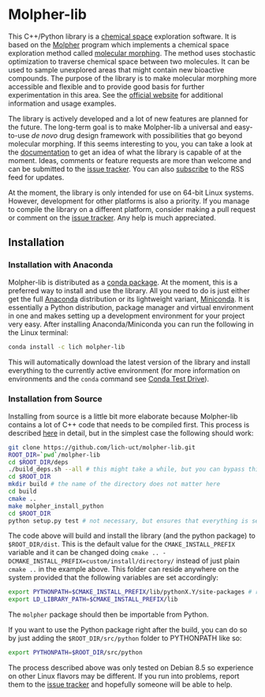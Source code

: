 # Molpher-lib

This C++/Python library is a [chemical space](https://en.wikipedia.org/wiki/Chemical_space) exploration software. It is based on the [Molpher](https://github.com/siret/molpher) program which implements a chemical space exploration method called [molecular morphing](http://www.ncbi.nlm.nih.gov/pubmed/24655571). The method uses stochastic optimization to traverse chemical space between two molecules. It can be used to sample unexplored areas that might contain new bioactive compounds. The purpose of the library is to make molecular morphing more accessible and flexible and to provide good basis for further experimentation in this area. See the [official website](https://lich-uct.github.io/molpher-lib/) for additional information and usage examples.

The library is actively developed and a lot of new features are planned for the future. The long-term goal is to make Molpher-lib a universal and easy-to-use *de novo* drug design framework with possibilities that go beyond molecular morphing. If this seems interesting to you, you can take a look at the [documentation](https://lich-uct.github.io/molpher-lib/) to get an idea of what the library is capable of at the moment. Ideas, comments or feature requests are more than welcome and can be submitted to the [issue tracker](https://github.com/lich-uct/molpher-lib/issues). You can also [subscribe](https://github.com/lich-uct/molpher-lib/commits/master.atom) to the RSS feed for updates.

At the moment, the library is only intended for use on 64-bit Linux systems. However, development for other platforms is also a priority. If you manage to compile the library on a different platform, consider making a pull request or comment on the [issue tracker](https://github.com/lich-uct/molpher-lib/issues). Any help is much appreciated.

## Installation

### Installation with Anaconda

Molpher-lib is distributed as a [conda package](https://anaconda.org/lich/molpher-lib). At the moment, this is a preferred way to install and use the library. All you need to do is just either get the full [Anaconda](https://www.continuum.io/downloads) distribution or its lightweight variant, [Miniconda](http://conda.pydata.org/miniconda.html). It is essentially a Python distribution, package manager and virtual environment in one and makes setting up a development environment for your project very easy. After installing Anaconda/Miniconda you can run the following in the Linux terminal:

```bash
conda install -c lich molpher-lib
```

This will automatically download the latest version of the library and install everything to the currently active environment (for more information on environments and the `conda` command see [Conda Test Drive](http://conda.pydata.org/docs/test-drive.html)).

### Installation from Source

Installing from source is a little bit more elaborate because Molpher-lib contains a lot of C++ code that needs to be compiled first. This process is described [here](https://lich-uct.github.io/molpher-lib/) in detail, but in the simplest case the following should work:

```bash
git clone https://github.com/lich-uct/molpher-lib.git
ROOT_DIR=`pwd`/molpher-lib
cd $ROOT_DIR/deps
./build_deps.sh --all # this might take a while, but you can bypass this if you already have Boost and RDKit compiled somewhere (see https://lich-uct.github.io/molpher-lib/)
cd $ROOT_DIR
mkdir build # the name of the directory does not matter here
cd build
cmake ..
make molpher_install_python
cd $ROOT_DIR
python setup.py test # not necessary, but ensures that everything is set up correctly
```

The code above will build and install the library (and the python package) to `$ROOT_DIR/dist`. This is the default value for the `CMAKE_INSTALL_PREFIX` variable and it can be changed doing `cmake .. -DCMAKE_INSTALL_PREFIX=custom/install/directory/` instead of just plain `cmake ..` in the example above. This folder can reside anywhere on the system provided that the following variables are set accordingly:

```bash
export PYTHONPATH=$CMAKE_INSTALL_PREFIX/lib/pythonX.Y/site-packages # replace X.Y with your Python version
export LD_LIBRARY_PATH=$CMAKE_INSTALL_PREFIX/lib
```

The `molpher` package should then be importable from Python.

If you want to use the Python package right after the build, you can do so by just adding the `$ROOT_DIR/src/python` folder to PYTHONPATH like so:

```bash
export PYTHONPATH=$ROOT_DIR/src/python
```

The process described above was only tested on Debian 8.5 so experience on other Linux flavors may be different. If you run into problems, report them to the [issue tracker](https://github.com/lich-uct/molpher-lib/issues) and hopefully someone will be able to help.
